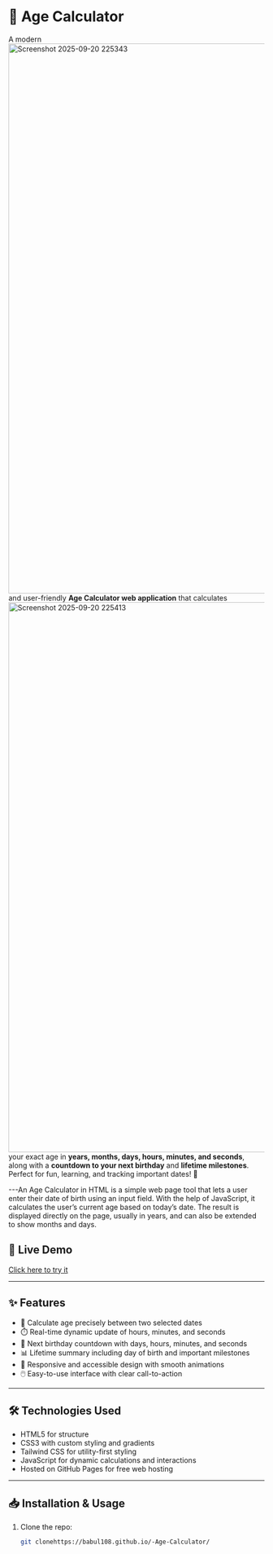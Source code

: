 # 🎂 Age Calculator


A modern<img width="1920" height="1080" alt="Screenshot 2025-09-20 225343" src="https://github.com/user-attachments/assets/d5ee722b-ac22-47f7-98a0-c0c696074048" />
 and user-friendly **Age Calculator web application** that calculates<img width="1920" height="1080" alt="Screenshot 2025-09-20 225413" src="https://github.com/user-attachments/assets/455fec34-6aba-48c7-adf5-afe98fd1d4ed" />
 your exact age in **years, months, days, hours, minutes, and seconds**, along with a **countdown to your next birthday** and **lifetime milestones**. Perfect for fun, learning, and tracking important dates! 🎉

---An Age Calculator in HTML is a simple web page tool that lets a user enter their date of birth using an input field. With the help of JavaScript, it calculates the user’s current age based on today’s date. The result is displayed directly on the page, usually in years, and can also be extended to show months and days.

## 🚀 Live Demo
[Click here to try it](https://babul108.github.io/-Age-Calculator/)

---

## ✨ Features
- 📅 Calculate age precisely between two selected dates  
- ⏱️ Real-time dynamic update of hours, minutes, and seconds  
- 🎉 Next birthday countdown with days, hours, minutes, and seconds  
- 📊 Lifetime summary including day of birth and important milestones  
- 🎨 Responsive and accessible design with smooth animations  
- 🖱️ Easy-to-use interface with clear call-to-action  

---

## 🛠️ Technologies Used
- HTML5 for structure  
- CSS3 with custom styling and gradients  
- Tailwind CSS for utility-first styling  
- JavaScript for dynamic calculations and interactions  
- Hosted on GitHub Pages for free web hosting  

---

## 📥 Installation & Usage
1. Clone the repo:
   ```bash
   git clonehttps://babul108.github.io/-Age-Calculator/
